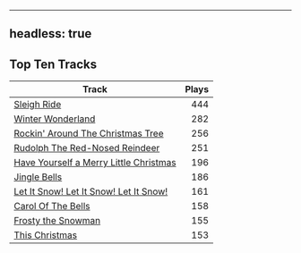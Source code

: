
---
headless: true
---

## Top Ten Tracks

| Track | Plays |
| --- |  ---: |
|[Sleigh Ride](/songs/sleigh-ride)| 444|
|[Winter Wonderland](/songs/winter-wonderland)| 282|
|[Rockin' Around The Christmas Tree](/songs/rockin-around-the-christmas-tree)| 256|
|[Rudolph The Red-Nosed Reindeer](/songs/rudolph-the-red-nosed-reindeer)| 251|
|[Have Yourself a Merry Little Christmas](/songs/have-yourself-a-merry-little-christmas)| 196|
|[Jingle Bells](/songs/jingle-bells)| 186|
|[Let It Snow! Let It Snow! Let It Snow!](/songs/let-it-snow-let-it-snow-let-it-snow)| 161|
|[Carol Of The Bells](/songs/carol-of-the-bells)| 158|
|[Frosty the Snowman](/songs/frosty-the-snowman)| 155|
|[This Christmas](/songs/this-christmas)| 153|
